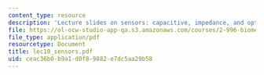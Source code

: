 ```yaml
---
content_type: resource
description: 'Lecture slides on sensors: capacitive, impedance, and optical.'
file: https://ol-ocw-studio-app-qa.s3.amazonaws.com/courses/2-996-biomedical-devices-design-laboratory-fall-2007/ceac36b0b9a1d0f89882e7dc5aa29b58_lec10_sensors.pdf
file_type: application/pdf
resourcetype: Document
title: lec10_sensors.pdf
uid: ceac36b0-b9a1-d0f8-9882-e7dc5aa29b58
---
```


